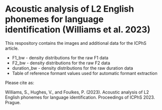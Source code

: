 # Acoustic analysis of L2 English phonemes for language identification (Williams et al. 2023)

This respository contains the images and additional data for the ICPhS article.

* F1_bw - density distributions for the raw F1 data
* F2_bw - density distributions for the raw F2 data
* duration_bw - density distributions for the raw duration data
* Table of reference formant values used for automatic formant extraction

Please cite as:

Williams, S., Hughes, V., and Foulkes, P. (2023). Acoustic analysis of L2 English phonemes for language identification. Proceedings of ICPhS 2023. Prague.
